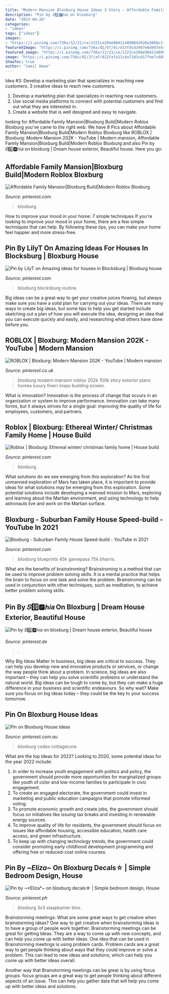 ```yaml
---
title: "Modern Mansion Bloxburg House Ideas 3 Story - Affordable Family Mansion|bloxburg Build|modern Roblox Bloxburg"
description: "Pin by 𝑆0️⃣🅿️ℎ𝑖𝑎 on bloxburg"
date: "2023-04-26"
categories:
- "ideas"
tags: ["ideas"]
images:
- "https://i.pinimg.com/736x/12/21/ce/1221ce204e984114890842026e3666c1.jpg"
featuredImage: "https://i.pinimg.com/736x/d1/5f/dc/d15fdcd3497e0d497e54a6d5f6ed91e4.jpg"
featured_image: "https://i.pinimg.com/736x/12/21/ce/1221ce204e984114890842026e3666c1.jpg"
image: "https://i.pinimg.com/736x/92/2f/af/922fafa11cda72d3cd17fee7c669cc1b.jpg"
ShowToc: true
author: "Jamil Howe"
---
```



Idea #3: Develop a marketing plan that specializes in reaching new customers.
3 creative ideas to reach new customers.
1. Develop a marketing plan that specializes in reaching new customers. 
2. Use social media platforms to connect with potential customers and find out what they are interested in. 
3. Create a website that is well designed and easy to navigate.

	

		
looking for Affordable Family Mansion|Bloxburg Build|Modern Roblox Bloxburg you've came to the right web. We have 8 Pics about Affordable Family Mansion|Bloxburg Build|Modern Roblox Bloxburg like ROBLOX | Bloxburg: Modern Mansion 202K - YouTube | Modern mansion, Affordable Family Mansion|Bloxburg Build|Modern Roblox Bloxburg and also Pin by 𝑆0️⃣🅿️ℎ𝑖𝑎 on bloxburg | Dream house exterior, Beautiful house. Here you go:
		
    
## Affordable Family Mansion|Bloxburg Build|Modern Roblox Bloxburg

<img loading=lazy src="https://i.pinimg.com/736x/c8/2f/fe/c82ffe5122667a3de85cc024977a0b0e.jpg" onerror="this.onerror=null;this.src='https://tse1.mm.bing.net/th?id=OIP.VLrL-IInGd_g_bKeQfrq9wHaEK&amp;pid=15.1';" alt="Affordable Family Mansion|Bloxburg Build|Modern Roblox Bloxburg">

_Source: pinterest.com_

>bloxburg. 

	

How to improve your mood in your home: 7 simple techniques
If you're looking to improve your mood in your home, there are a few simple techniques that can help. By following these tips, you can make your home feel happier and more stress-free.

    
## Pin By LilyT On Amazing Ideas For Houses In Blocksburg | Bloxburg House

<img loading=lazy src="https://i.pinimg.com/736x/60/26/0c/60260c1ebe96a31871c123f07a66b3d3.jpg" onerror="this.onerror=null;this.src='https://tse3.mm.bing.net/th?id=OIP.BGhcH8XrbF6B0kHNQJc6dwHaEK&amp;pid=15.1';" alt="Pin by LilyT on Amazing ideas for houses in Blocksburg | Bloxburg house">

_Source: pinterest.com_

>bloxburg blocksburg routine. 

	

Big ideas can be a great way to get your creative juices flowing, but always make sure you have a solid plan for carrying out your ideas. There are many ways to create big ideas, but some tips to help you get started include sketching out a plan of how you will execute the idea, designing an idea that you can execute quickly and easily, and researching what others have done before you.

    
## ROBLOX | Bloxburg: Modern Mansion 202K - YouTube | Modern Mansion

<img loading=lazy src="https://i.pinimg.com/736x/d1/5f/dc/d15fdcd3497e0d497e54a6d5f6ed91e4.jpg" onerror="this.onerror=null;this.src='https://tse2.mm.bing.net/th?id=OIP.UNjZy1CEq98EeZ7JD3D1GQHaFj&amp;pid=15.1';" alt="ROBLOX | Bloxburg: Modern Mansion 202K - YouTube | Modern mansion">

_Source: pinterest.co.uk_

>bloxburg modern mansion roblox 202k 100k story exterior plans homes luxury fiverr inspo building screen. 

	

What is innovation?
Innovation is the process of change that occurs in an organization or system to improve performance. Innovation can take many forms, but it always strives for a single goal: improving the quality of life for employees, customers, and partners.

    
## Roblox | Bloxburg: Ethereal Winter/ Christmas Family Home | House Build

<img loading=lazy src="https://i.pinimg.com/736x/92/2f/af/922fafa11cda72d3cd17fee7c669cc1b.jpg" onerror="this.onerror=null;this.src='https://tse3.mm.bing.net/th?id=OIP.aXeWnGst_gaciZeaUe7HEgHaFj&amp;pid=15.1';" alt="Roblox | Bloxburg: Ethereal winter/ christmas family home | House build">

_Source: pinterest.com_

>bloxburg. 

	

What solutions do we see emerging from this exploration?
As the first unmanned exploration of Mars has taken place, it is important to provide ideas for what solutions may be emerging from this exploration. Some potential solutions include developing a manned mission to Mars, exploring and learning about the Martian environment, and using technology to help astronauts live and work on the Martian surface.

    
## Bloxburg - Suburban Family House Speed-build - YouTube In 2021

<img loading=lazy src="https://i.pinimg.com/736x/e2/95/81/e295815d2001d2dd4a0622b50783971b.jpg" onerror="this.onerror=null;this.src='https://tse3.mm.bing.net/th?id=OIP.MQ-TdeoHDV-TffUfX64qCgHaFj&amp;pid=15.1';" alt="Bloxburg - Suburban Family House Speed-build - YouTube in 2021">

_Source: pinterest.com_

>bloxburg blueprints 45k gamepass 75k bharris. 

	

What are the benefits of brainstroming?
Brainstroming is a method that can be used to improve problem solving skills. It is a mental practice that helps the brain to focus on one task and solve the problem. Brainstroming can be used in conjunction with other techniques, such as meditation, to achieve better problem solving skills.

    
## Pin By 𝑆0️⃣🅿️ℎ𝑖𝑎 On Bloxburg | Dream House Exterior, Beautiful House

<img loading=lazy src="https://i.pinimg.com/736x/5b/1d/a5/5b1da5e032b85cac513b568426b6aebf.jpg" onerror="this.onerror=null;this.src='https://tse4.mm.bing.net/th?id=OIP.ju0V_pbjo2iFokSVXrM88AHaEo&amp;pid=15.1';" alt="Pin by 𝑆0️⃣🅿️ℎ𝑖𝑎 on bloxburg | Dream house exterior, Beautiful house">

_Source: pinterest.de_

>. 

	

Why Big Ideas Matter
In business, big ideas are critical to success. They can help you develop new and innovative products or services, or change the way people think about a problem. In science, big ideas are also important – they can help you solve scientific problems or understand the natural world.
Big ideas can be tough to come by, but they can make a huge difference in your business and scientific endeavours. So why wait? Make sure you focus on big ideas today – they could be the key to your success tomorrow.

    
## Pin On Bloxburg House Ideas

<img loading=lazy src="https://i.pinimg.com/736x/12/21/ce/1221ce204e984114890842026e3666c1.jpg" onerror="this.onerror=null;this.src='https://tse2.mm.bing.net/th?id=OIP.QPeI7Pw5RQecUY74vlDH9AHaEK&amp;pid=15.1';" alt="Pin on Bloxburg House Ideas">

_Source: pinterest.com.au_

>bloxburg codes cottagecore. 

	

What are the top Ideas for 2022?
Looking to 2020, some potential ideas for the year 2022 include: 
1) In order to increase youth engagement with politics and policy, the government should provide more opportunities for marginalized groups like youth of color and low-income families to participate in civic engagement. 
2) To create an engaged electorate, the government could invest in marketing and public education campaigns that promote informed voting. 
3) To promote economic growth and create jobs, the government should focus on initiatives like issuing tax breaks and investing in renewable energy sources. 
4) To improve quality of life for residents, the government should focus on issues like affordable housing, accessible education, health care access, and green infrastructure. 
5) To keep up with changing technology trends, the government could consider promoting early childhood development programming and offering free or reduced-cost online courses.

    
## Pin By ~*Eliza*~ On Bloxburg Decals☆ | Simple Bedroom Design, House

<img loading=lazy src="https://i.pinimg.com/736x/53/1d/aa/531daa29d2ba614f84c677086758b8f5.jpg" onerror="this.onerror=null;this.src='https://tse3.mm.bing.net/th?id=OIP.e3MWe6AhfLOQiQO9jjft-gHaEJ&amp;pid=15.1';" alt="Pin by ~*Eliza*~ on bloxburg decals☆ | Simple bedroom design, House">

_Source: pinterest.ph_

>bloxburg 3x3 slaapkamer blox. 

	

Brainstorming meetings: What are some great ways to get creative when brainstorming ideas?
One way to get creative when brainstorming ideas is to have a group of people work together. Brainstorming meetings can be great for getting Ideas. They are a way to come up with new concepts, and can help you come up with better ideas. 
One idea that can be used in Brainstorming meetings is using problem cards. Problem cards are a great way to get people thinking about ways that they could improve or solve a problem. This can lead to new ideas and solutions, which can help you come up with better ideas overall. 

Another way that Brainstorming meetings can be great is by using focus groups. focus groups are a great way to get people thinking about different aspects of an issue. This can help you gather data that will help you come up with better ideas and solutions.

